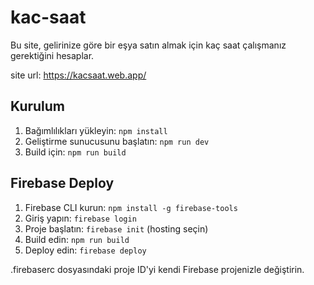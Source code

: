 # kac-saat

Bu site, gelirinize göre bir eşya satın almak için kaç saat çalışmanız gerektiğini hesaplar.

site url: https://kacsaat.web.app/
## Kurulum

1. Bağımlılıkları yükleyin: `npm install`
2. Geliştirme sunucusunu başlatın: `npm run dev`
3. Build için: `npm run build`

## Firebase Deploy

1. Firebase CLI kurun: `npm install -g firebase-tools`
2. Giriş yapın: `firebase login`
3. Proje başlatın: `firebase init` (hosting seçin)
4. Build edin: `npm run build`
5. Deploy edin: `firebase deploy`

.firebaserc dosyasındaki proje ID'yi kendi Firebase projenizle değiştirin.
